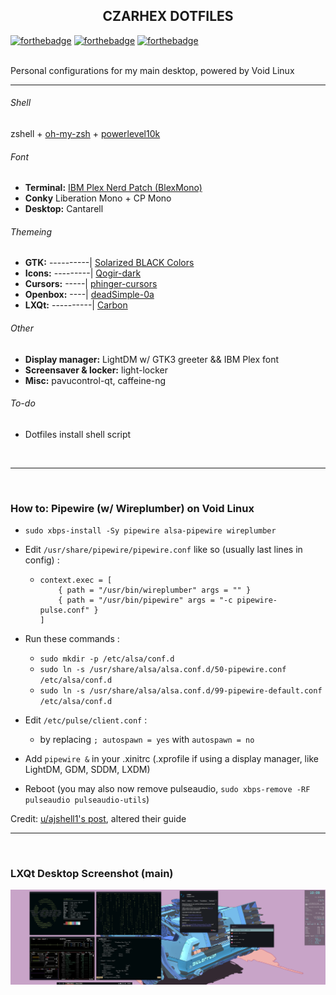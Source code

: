 <h2 align="center">CZARHEX DOTFILES</h2>

[![forthebadge](https://forthebadge.com/images/badges/compatibility-club-penguin.svg)](https://forthebadge.com) 
[![forthebadge](https://forthebadge.com/images/badges/just-plain-nasty.svg)](https://forthebadge.com) 
[![forthebadge](https://forthebadge.com/images/badges/built-with-swag.svg)](https://forthebadge.com) 

<br/>
Personal configurations for my main desktop, powered by Void Linux

** **

###### Shell
zshell + [oh-my-zsh](https://ohmyz.sh/) + [powerlevel10k](https://github.com/romkatv/powerlevel10k)

###### Font
* **Terminal:** [IBM Plex Nerd Patch (BlexMono)](https://www.nerdfonts.com/font-downloads)
* **Conky** Liberation Mono + CP Mono
* **Desktop:** Cantarell

###### Themeing
* **GTK:** ----------| [Solarized BLACK Colors](https://www.pling.com/p/1388140)
* **Icons:** ---------| [Qogir-dark](https://www.pling.com/p/1296407)
* **Cursors:** -----| [phinger-cursors](https://www.pling.com/p/1690782)
* **Openbox:** ----| [deadSimple-0a](https://www.pling.com/p/1017289)
* **LXQt:** ----------| [Carbon](https://www.pling.com/p/1566923)

###### Other
* **Display manager:** LightDM w/ GTK3 greeter && IBM Plex font
* **Screensaver & locker:** light-locker
* **Misc:** pavucontrol-qt, caffeine-ng

###### To-do
* Dotfiles install shell script

<br/>

** **

<br/>

### How to: Pipewire (w/ Wireplumber) on Void Linux
* `sudo xbps-install -Sy pipewire alsa-pipewire wireplumber`

* Edit `/usr/share/pipewire/pipewire.conf` like so (usually last lines in config) :
  - ```
    context.exec = [
        { path = "/usr/bin/wireplumber" args = "" }
        { path = "/usr/bin/pipewire" args = "-c pipewire-pulse.conf" }
    ]
    ```

* Run these commands :
  - `sudo mkdir -p /etc/alsa/conf.d`
  - `sudo ln -s /usr/share/alsa/alsa.conf.d/50-pipewire.conf /etc/alsa/conf.d`
  - `sudo ln -s /usr/share/alsa/alsa.conf.d/99-pipewire-default.conf /etc/alsa/conf.d`

* Edit `/etc/pulse/client.conf` :
  - by replacing `; autospawn = yes` with `autospawn = no`

* Add `pipewire &` in your .xinitrc (.xprofile if using a display manager, like LightDM, GDM, SDDM, LXDM)

* Reboot (you may also now remove pulseaudio, `sudo xbps-remove -RF pulseaudio pulseaudio-utils`)

Credit: [u/ajshell1's post](https://www.reddit.com/r/voidlinux/comments/lp5w87/how_i_got_pipewire_working_on_void_as_a_pulse/), altered their guide

** **

<br/>

### LXQt Desktop Screenshot (main)
![desktoppreview](08-04-2022.png)
